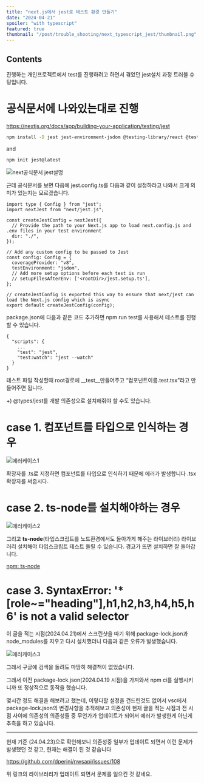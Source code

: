 ```yaml
---
title: "next.js에서 jest로 테스트 환경 만들기"
date: "2024-04-21"
spoiler: "with typescript"
featured: true
thumbnail: "/post/trouble_shooting/next_typescript_jest/thumbnail.png"
---
```


## Contents

진행하는 개인프로젝트에서 test를 진행하려고 하면서 겪었던 jest설치 과정 트러블 슈팅입니다.

# 공식문서에 나와있는대로 진행

https://nextjs.org/docs/app/building-your-application/testing/jest

```bash
npm install -D jest jest-environment-jsdom @testing-library/react @testing-library/jest-dom
```

and

```bash
npm init jest@latest
```

![next공식문서 jest설명](/post/trouble_shooting/next_typescript_jest/install_jest_terminal.png)

근데 공식문서를 보면 다음에 jest.config.ts를 다음과 같이 설정하라고 나와서 크게 의미가 있는지는 모르겠습니다.

```tsx
import type { Config } from "jest";
import nextJest from "next/jest.js";

const createJestConfig = nextJest({
  // Provide the path to your Next.js app to load next.config.js and .env files in your test environment
  dir: "./",
});

// Add any custom config to be passed to Jest
const config: Config = {
  coverageProvider: "v8",
  testEnvironment: "jsdom",
  // Add more setup options before each test is run
  // setupFilesAfterEnv: ['<rootDir>/jest.setup.ts'],
};

// createJestConfig is exported this way to ensure that next/jest can load the Next.js config which is async
export default createJestConfig(config);
```

package.json에 다음과 같은 코드 추가하면 npm run test를 사용해서 테스트를 진행할 수 있습니다.

```tsx
{
  "scripts": {
    ...
    "test": "jest",
    "test:watch": "jest --watch"
  }
}
```

테스트 파일 작성할때 root경로에 \_\_test\_\_만들어주고 “컴포넌트이름.test.tsx”라고 만들어주면 됩니다.

+) @types/jest를 개발 의존성으로 설치해줘야 할 수도 있습니다.

# case 1. 컴포넌트를 타입으로 인식하는 경우

![에러케이스1](/post/trouble_shooting/next_typescript_jest/trouble_case_1.png)

확장자를 .ts로 지정하면 컴포넌트를 타입으로 인식하기 때문에 에러가 발생합니다 .tsx확장자를 써줍시다.

# case 2. ts-node를 설치해야하는 경우

![에러케이스2](/post/trouble_shooting/next_typescript_jest/trouble_case_2.png)

그리고 **ts-node**(타입스크립트를 노드환경에서도 돌아가게 해주는 라이브러리) 라이브러리 설치해야 타입스크립트 테스트 돌릴 수 있습니다. 경고가 뜨면 설치하면 잘 돌아갑니다.

[npm: ts-node](https://www.npmjs.com/package/ts-node)

# case 3. SyntaxError: '\*[role~="heading"],h1,h2,h3,h4,h5,h6' is not a valid selector

이 글을 적는 시점(2024.04.21)에서 스크린샷을 따기 위해 package-lock.json과 node_modules를 지우고 다시 설치했더니 다음과 같은 오류가 발생했습니다.

![에러케이스3](/post/trouble_shooting/next_typescript_jest/trouble_case_3.png)

그래서 구글에 검색을 돌려도 마땅히 해결책이 없었습니다.

그래서 이전 package-lock.json(2024.04.19 시점)을 가져와서 npm ci를 실행시키니까 또 정상적으로 동작을 했습니다.

몇시간 정도 해결을 해보려고 했는데, 이렇다할 설정을 건드린것도 없어서 vsc에서 package-lock.json의 변경사항을 추적해보고 의존성이 현재 글을 적는 시점과 전 시점 사이에 의존성의 의존성들 중 무언가가 업데이트가 되어서 에러가 발생한게 아닌게 추측을 하고 있습니다.

---

현재 기준 (24.04.23)으로 확인해보니 의존성중 일부가 업데이트 되면서 이런 문제가 발생했던 것 같고, 현재는 해결이 된 것 같습니다

https://github.com/dperini/nwsapi/issues/108

위 링크의 라이브러리가 업데이트 되면서 문제를 일으킨 것 같네요.

